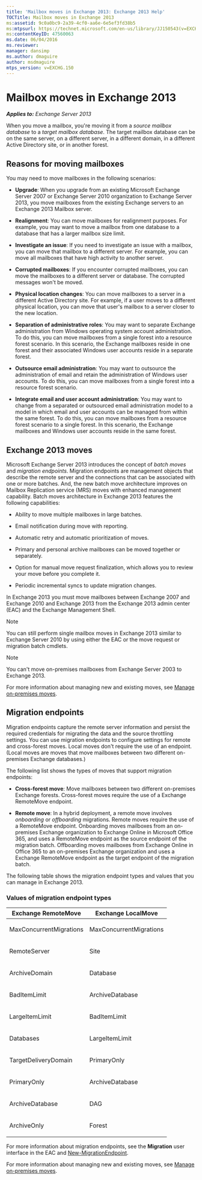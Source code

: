 ```yaml
---
title: 'Mailbox moves in Exchange 2013: Exchange 2013 Help'
TOCTitle: Mailbox moves in Exchange 2013
ms:assetid: 9c0a0bc9-2a39-4cf0-aa6e-6e5ef3fd38b5
ms:mtpsurl: https://technet.microsoft.com/en-us/library/JJ150543(v=EXCHG.150)
ms:contentKeyID: 47560063
ms.date: 06/04/2016
ms.reviewer: 
manager: dansimp
ms.author: dmaguire
author: msdmaguire
mtps_version: v=EXCHG.150
---
```


# Mailbox moves in Exchange 2013

_**Applies to:** Exchange Server 2013_

When you move a mailbox, you're moving it from a *source mailbox database* to a *target mailbox database*. The target mailbox database can be on the same server, on a different server, in a different domain, in a different Active Directory site, or in another forest.

## Reasons for moving mailboxes

You may need to move mailboxes in the following scenarios:

  - **Upgrade**: When you upgrade from an existing Microsoft Exchange Server 2007 or Exchange Server 2010 organization to Exchange Server 2013, you move mailboxes from the existing Exchange servers to an Exchange 2013 Mailbox server.

  - **Realignment**: You can move mailboxes for realignment purposes. For example, you may want to move a mailbox from one database to a database that has a larger mailbox size limit.

  - **Investigate an issue**: If you need to investigate an issue with a mailbox, you can move that mailbox to a different server. For example, you can move all mailboxes that have high activity to another server.

  - **Corrupted mailboxes**: If you encounter corrupted mailboxes, you can move the mailboxes to a different server or database. The corrupted messages won't be moved.

  - **Physical location changes**: You can move mailboxes to a server in a different Active Directory site. For example, if a user moves to a different physical location, you can move that user's mailbox to a server closer to the new location.

  - **Separation of administrative roles**: You may want to separate Exchange administration from Windows operating system account administration. To do this, you can move mailboxes from a single forest into a resource forest scenario. In this scenario, the Exchange mailboxes reside in one forest and their associated Windows user accounts reside in a separate forest.

  - **Outsource email administration**: You may want to outsource the administration of email and retain the administration of Windows user accounts. To do this, you can move mailboxes from a single forest into a resource forest scenario.

  - **Integrate email and user account administration**: You may want to change from a separated or outsourced email administration model to a model in which email and user accounts can be managed from within the same forest. To do this, you can move mailboxes from a resource forest scenario to a single forest. In this scenario, the Exchange mailboxes and Windows user accounts reside in the same forest.

## Exchange 2013 moves

Microsoft Exchange Server 2013 introduces the concept of *batch moves* and *migration endpoints*. Migration endpoints are management objects that describe the remote server and the connections that can be associated with one or more batches. And, the new batch move architecture improves on Mailbox Replication service (MRS) moves with enhanced management capability. Batch moves architecture in Exchange 2013 features the following capabilities:

  - Ability to move multiple mailboxes in large batches.

  - Email notification during move with reporting.

  - Automatic retry and automatic prioritization of moves.

  - Primary and personal archive mailboxes can be moved together or separately.

  - Option for manual move request finalization, which allows you to review your move before you complete it.

  - Periodic incremental syncs to update migration changes.

In Exchange 2013 you must move mailboxes between Exchange 2007 and Exchange 2010 and Exchange 2013 from the Exchange 2013 admin center (EAC) and the Exchange Management Shell.

> [!NOTE]
> You can still perform single mailbox moves in Exchange 2013 similar to Exchange Server 2010 by using either the EAC or the move request or migration batch cmdlets.

> [!NOTE]
> You can't move on-premises mailboxes from Exchange Server 2003 to Exchange 2013.

For more information about managing new and existing moves, see [Manage on-premises moves](manage-on-premises-moves-exchange-2013-help.md).

## Migration endpoints

Migration endpoints capture the remote server information and persist the required credentials for migrating the data and the source throttling settings. You can use migration endpoints to configure settings for remote and cross-forest moves. Local moves don't require the use of an endpoint. (Local moves are moves that move mailboxes between two different on-premises Exchange databases.)

The following list shows the types of moves that support migration endpoints:

  - **Cross-forest move**: Move mailboxes between two different on-premises Exchange forests. Cross-forest moves require the use of a Exchange RemoteMove endpoint.

  - **Remote move**: In a hybrid deployment, a remote move involves *onboarding* or *offboarding* migrations. Remote moves require the use of a RemoteMove endpoint. Onboarding moves mailboxes from an on-premises Exchange organization to Exchange Online in Microsoft Office 365, and uses a RemoteMove endpoint as the source endpoint of the migration batch. Offboarding moves mailboxes from Exchange Online in Office 365 to an on-premises Exchange organization and uses a Exchange RemoteMove endpoint as the target endpoint of the migration batch.

The following table shows the migration endpoint types and values that you can manage in Exchange 2013.

### Values of migration endpoint types

<table>
<colgroup>
<col style="width: 50%" />
<col style="width: 50%" />
</colgroup>
<thead>
<tr class="header">
<th>Exchange RemoteMove</th>
<th>Exchange LocalMove</th>
</tr>
</thead>
<tbody>
<tr class="odd">
<td><p>MaxConcurrentMigrations</p></td>
<td><p>MaxConcurrentMigrations</p></td>
</tr>
<tr class="even">
<td><p>RemoteServer</p></td>
<td><p>Site</p></td>
</tr>
<tr class="odd">
<td><p>ArchiveDomain</p></td>
<td><p>Database</p></td>
</tr>
<tr class="even">
<td><p>BadItemLimit</p></td>
<td><p>ArchiveDatabase</p></td>
</tr>
<tr class="odd">
<td><p>LargeItemLimit</p></td>
<td><p>BadItemLimit</p></td>
</tr>
<tr class="even">
<td><p>Databases</p></td>
<td><p>LargeItemLimit</p></td>
</tr>
<tr class="odd">
<td><p>TargetDeliveryDomain</p></td>
<td><p>PrimaryOnly</p></td>
</tr>
<tr class="even">
<td><p>PrimaryOnly</p></td>
<td><p>ArchiveDatabase</p></td>
</tr>
<tr class="odd">
<td><p>ArchiveDatabase</p></td>
<td><p>DAG</p></td>
</tr>
<tr class="even">
<td><p>ArchiveOnly</p></td>
<td><p>Forest</p></td>
</tr>
</tbody>
</table>

For more information about migration endpoints, see the **Migration** user interface in the EAC and [New-MigrationEndpoint](https://technet.microsoft.com/en-us/library/jj218611\(v=exchg.150\)).

For more information about managing new and existing moves, see [Manage on-premises moves](manage-on-premises-moves-exchange-2013-help.md).
